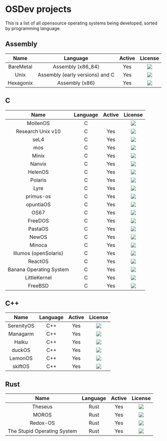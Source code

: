 # OSDev projects

This is a list of all opensource operating systems being developed, sorted by programming language.

## Assembly

| Name          | Language        | Active | License |
|:-------------:|:---------------:|:------:|:-------:|
| BareMetal              | Assembly (x86_84)                | Yes       | ![](https://img.shields.io/github/license/ReturnInfinity/BareMetal.svg)        |
| Unix              | Assembly (early versions) and C                | Yes       | ![](https://img.shields.io/github/license/dspinellis/unix-history-repo.svg)        |
| Hexagonix              | Assembly (x86)                | Yes       | ![](https://img.shields.io/github/license/Hexagonix/hexagonix.svg)        |

## C

| Name          | Language        | Active | License |
|:-------------:|:---------------:|:------:|:-------:|
| MollenOS              | C                |        | ![](https://img.shields.io/github/license/Meulengracht/MollenOS.svg)        |
| Research Unix v10              | C                | Yes       | ![](https://img.shields.io/github/license/Alhadis/Research-Unix-v10.svg)        |
| seL4              | C                | Yes       | ![](https://img.shields.io/github/license/seL4/seL4.svg)        |
| mos              | C                | Yes       | ![](https://img.shields.io/github/license/MQuy/mos.svg)        |
| Minix              | C                | Yes       | ![](https://img.shields.io/github/license/Stichting-MINIX-Research-Foundation/minix.svg)        |
| Nanvix              | C                | Yes       | ![](https://img.shields.io/github/license/nanvix/nanvix.svg)        |
| HelenOS              | C                | Yes       | ![](https://img.shields.io/github/license/HelenOS/helenos.svg)        |
| Polaris              | C                | Yes       | ![](https://img.shields.io/github/license/NSG650/Polaris.svg)        |
| Lyre              | C                | Yes       | ![](https://img.shields.io/github/license/lyre-os/lyre.svg)        |
| primus-os              | C                | Yes       | ![](https://img.shields.io/github/license/araujo88/primus-os.svg)        |
| opuntiaOS              | C                | Yes       | ![](https://img.shields.io/github/license/opuntiaOS-Project/opuntiaOS.svg)        |
| OS67              | C                | Yes       | ![](https://img.shields.io/github/license/SilverRainZ/OS67.svg)        |
| FreeDOS              | C                | Yes       | ![](https://img.shields.io/github/license/FDOS/kernel.svg)        |
| PastaOS              | C                | Yes       | ![](https://img.shields.io/github/license/arighi/pastaos.svg)        |
| NewOS              | C                | Yes       | ![](https://img.shields.io/github/license/travisg/newos.svg)        |
| Minoca              | C                | Yes       | ![](https://img.shields.io/github/license/minoca/os.svg)        |
| Illumos (openSolaris)              | C                | Yes       | ![](https://img.shields.io/github/license/illumos/illumos-gate.svg)        |
| ReactOS              | C                | Yes       | ![](https://img.shields.io/github/license/reactos/reactos.svg)        |
| Banana Operating System              | C                | Yes       | ![](https://img.shields.io/github/license/alexdboxall/Banana-Operating-System.svg)        |
| LittleKernel              | C                | Yes       | ![](https://img.shields.io/github/license/littlekernel/lk.svg)        |
| FreeBSD              | C                | Yes       | ![](https://img.shields.io/github/license/freebsd/freebsd-src.svg)        |

## C++

| Name          | Language        | Active | License |
|:-------------:|:---------------:|:------:|:-------:|
| SerenityOS              | C++                | Yes       | ![](https://img.shields.io/github/license/SerenityOS/serenity.svg)        |
| Managarm              | C++                | Yes       | ![](https://img.shields.io/github/license/managarm/managarm.svg)        |
| Haiku              | C++                | Yes       | ![](https://img.shields.io/github/license/haiku/haiku.svg)        |
| duckOS              | C++                | Yes       | ![](https://img.shields.io/github/license/byteduck/duckOS.svg)        |
| LemonOS              | C++                | Yes       | ![](https://img.shields.io/github/license/LemonOSProject/LemonOS.svg)        |
| skiftOS              | C++                | Yes       | ![](https://img.shields.io/github/license/skiftOS/skift.svg)        |

## Rust

| Name          | Language        | Active | License |
|:-------------:|:---------------:|:------:|:-------:|
| Theseus               | Rust                |    Yes    | ![](https://img.shields.io/github/license/theseus-os/Theseus.svg)        |
| MOROS              | Rust                | Yes       | ![](https://img.shields.io/github/license/vinc/moros.svg)        |
| Redox-OS              | Rust                | Yes       | ![](https://img.shields.io/github/license/redox-os/kernel.svg)        |
| The Stupid Operating System              | Rust                | Yes       | ![](https://img.shields.io/github/license/sos-os/kernel.svg)        |
